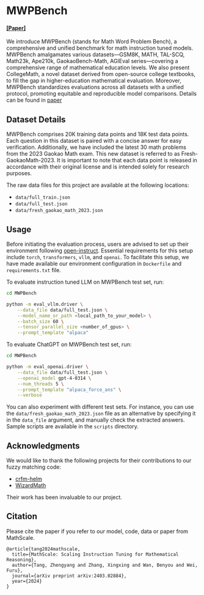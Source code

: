 # MWPBench

#### [[Paper]](https://arxiv.org/abs/2403.02884)

We introduce MWPBench (stands for Math Word Problem Bench), a comprehensive and unified benchmark for math instruction tuned models. MWPBench amalgamates various datasets—GSM8K, MATH, TAL-SCQ, Math23k, Ape210k, GaokaoBench-Math, AGIEval series—covering a comprehensive range of mathematical education levels. We also present CollegeMath, a novel dataset derived from open-source college textbooks, to fill the gap in higher-education mathematical evaluation. Moreover, MWPBench standardizes evaluations across all datasets with a unified protocol, promoting equitable and reproducible model comparisons. Details can be found in [paper](https://arxiv.org/abs/2403.02884)

## Dataset Details

MWPBench comprises 20K training data points and 18K test data points. Each question in this dataset is paired with a concise answer for easy verification. Additionally, we have included the latest 30 math problems from the 2023 Gaokao Math exam. This new dataset is referred to as Fresh-GaokaoMath-2023. It is important to note that each data point is released in accordance with their original license and is intended solely for research purposes.

The raw data files for this project are available at the following locations:

- `data/full_train.json`
- `data/full_test.json`
- `data/fresh_gaokao_math_2023.json`

## Usage

Before initiating the evaluation process, users are advised to set up their environment following [open-instruct](https://github.com/allenai/open-instruct/blob/main/requirements.txt). Essential requirements for this setup include `torch`, `transformers`, `vllm`, and `openai`. To facilitate this setup, we have made available our environment configuration in `Dockerfile` and `requirements.txt` file.

To evaluate instruction tuned LLM on MWPBench test set, run:

```bash
cd MWPBench

python -m eval_vllm.driver \
    --data_file data/full_test.json \
    --model_name_or_path <local_path_to_your_model> \
    --batch_size 60 \
    --tensor_parallel_size <number_of_gpus> \
    --prompt_template "alpaca"
```

To evaluate ChatGPT on MWPBench test set, run:

```bash
cd MWPBench

python -m eval_openai.driver \
    --data_file data/full_test.json \
    --openai_model gpt-4-0314 \
    --num_threads 5 \
    --prompt_template "alpaca_force_ans" \
    --verbose
```

You can also experiment with different test sets. For instance, you can use the `data/fresh_gaokao_math_2023.json` file as an alternative by specifying it in the `data_file` argument, and manually check the extracted answers. Sample scripts are available in the `scripts` directory.

## Acknowledgments

We would like to thank the following projects for their contributions to our fuzzy matching code:

- [crfm-helm](https://github.com/stanford-crfm/helm)
- [WizardMath](https://github.com/nlpxucan/WizardLM/tree/main/WizardMath)

Their work has been invaluable to our project.

## Citation
Please cite the paper if you refer to our model, code, data or paper from MathScale.

```
@article{tang2024mathscale,
  title={MathScale: Scaling Instruction Tuning for Mathematical Reasoning},
  author={Tang, Zhengyang and Zhang, Xingxing and Wan, Benyou and Wei, Furu},
  journal={arXiv preprint arXiv:2403.02884},
  year={2024}
}
```